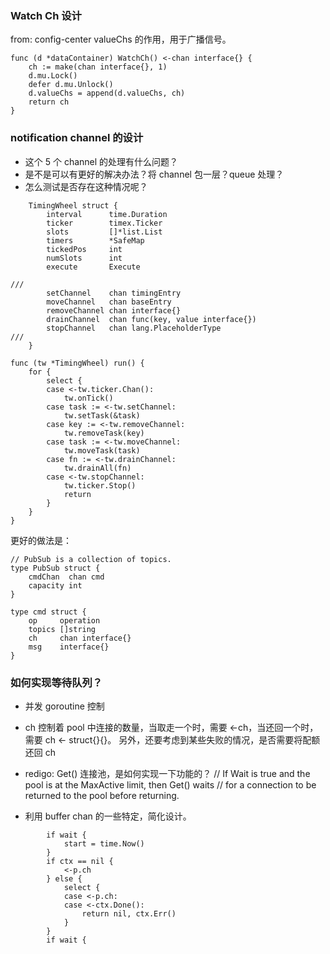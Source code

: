 ### Watch Ch  设计
from: config-center 
 valueChs 的作用，用于广播信号。
```
func (d *dataContainer) WatchCh() <-chan interface{} {
	ch := make(chan interface{}, 1)
	d.mu.Lock()
	defer d.mu.Unlock()
	d.valueChs = append(d.valueChs, ch)
	return ch
}
```

### notification channel 的设计

- 这个 5 个 channel 的处理有什么问题？
- 是不是可以有更好的解决办法？将 channel 包一层？queue 处理？
- 怎么测试是否存在这种情况呢？

```
	TimingWheel struct {
		interval      time.Duration
		ticker        timex.Ticker
		slots         []*list.List
		timers        *SafeMap
		tickedPos     int
		numSlots      int
		execute       Execute

///  
		setChannel    chan timingEntry
		moveChannel   chan baseEntry
		removeChannel chan interface{}
		drainChannel  chan func(key, value interface{})
		stopChannel   chan lang.PlaceholderType
/// 
	}
```

```
func (tw *TimingWheel) run() {
	for {
		select {
		case <-tw.ticker.Chan():
			tw.onTick()
		case task := <-tw.setChannel:
			tw.setTask(&task)
		case key := <-tw.removeChannel:
			tw.removeTask(key)
		case task := <-tw.moveChannel:
			tw.moveTask(task)
		case fn := <-tw.drainChannel:
			tw.drainAll(fn)
		case <-tw.stopChannel:
			tw.ticker.Stop()
			return
		}
	}
}
```

更好的做法是：
```
// PubSub is a collection of topics.
type PubSub struct {
	cmdChan  chan cmd
	capacity int
}

type cmd struct {
	op     operation
	topics []string
	ch     chan interface{}
	msg    interface{}
}
```


### 如何实现等待队列？
- 并发 goroutine 控制
- ch 控制着 pool 中连接的数量，当取走一个时，需要 <-ch，当还回一个时，
需要 ch <- struct{}{}。
另外，还要考虑到某些失败的情况，是否需要将配额还回 ch


- redigo: Get() 连接池，是如何实现一下功能的？
	// If Wait is true and the pool is at the MaxActive limit, then Get() waits
	// for a connection to be returned to the pool before returning.
- 利用  buffer chan 的一些特定，简化设计。

```
		if wait {
			start = time.Now()
		}
		if ctx == nil {
			<-p.ch
		} else {
			select {
			case <-p.ch:
			case <-ctx.Done():
				return nil, ctx.Err()
			}
		}
		if wait {
		
```

